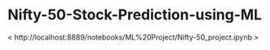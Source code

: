 # Nifty-50-Stock-Prediction-using-ML

< http://localhost:8889/notebooks/ML%20Project/Nifty-50_project.ipynb >
